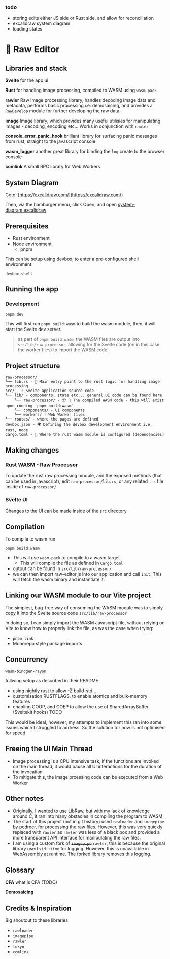 ### todo

- storing edits either JS side or Rust side, and allow for reconciliation
- excalidraw system diagram
- loading states

# 🚧 Raw Editor

## Libraries and stack

**Svelte** for the app ui

**Rust** for handling image processing, compiled to WASM using `wasm-pack`

**rawler** Raw image processing library, handles decoding image data and metadata, performs basic processing i.e. demosaicing, and provides a `RawDevelop` module for further developing the raw data.

**image** Image library, which provides many useful utilisies for manipulating images - decoding, encoding etc... Works in conjunction with `rawler`

**console_error_panic_hook** brilliant library for surfacing panic messages from rust, straight to the javascript console

**wasm_logger** another great library for binding the `log` create to the browser console

**comlink** A small RPC library for Web Workers

## System Diagram

Goto: [https://excalidraw.com/](https://excalidraw.com/)

Then, via the hamburger menu, click Open, and open [system-diagram.excalidraw](./system-diagram.excalidraw)

## Prerequisites

- Rust environment
- Node environment
  - pnpm

This can be setup using devbox, to enter a pre-configured shell environment:

```
devbox shell
```

## Running the app

### Development

```
pnpm dev
```

This will first run `pnpm build:wasm` to build the wasm module, then, it will start the Svelte dev server.

> as part of `pnpm build:wasm`, the WASM files are output into `src/lib/raw-processor`, allowing for the Svelte code (on in this case the worker files) to import the WASM code.

## Project structure

```
raw-processor/
└── lib.rs - 🦀 Main entry point to the rust logic for handling image processing
src/ - ⚡ Svelte application source code
└── lib/ - components, state etc... general UI code can be found here
    └── raw-processor/ - 📦 🦀 The compiled WASM code - this will exist upon running `pnpm build:wasm`
    └── components/ - UI components
    └── workers/ - Web Worker files
└── routes/ - where the pages are defined
devbox.json - 🌍 Defining the devbox development environment i.e. rust, node
Cargo.toml - 🦀 Where the rust wasm module is configured (dependencies)
```

## Making changes

### Rust WASM - Raw Processor

To update the rust raw processing module, and the exposed methods (that can be used in javascript), edit `raw-processor/lib.rs`, or any related `.rs` file inside of `raw-processor/`

### Svelte UI

Changes to the UI can be made inside of the `src` directory

## Compilation

To compile to wasm run

```
pnpm build:wasm
```

- This will use `wasm-pack` to compile to a wasm target
  - This will compile the file as defined in `Cargo.toml`
- output can be found in `src/lib/raw-processor/`
- we can then import raw-editor.js into our application and call `init`. This will fetch the wasm binary and instantiate it.

## Linking our WASM module to our Vite project

The simplest, bug-free way of consuming the WASM module was to simply copy it into the Svelte source code `src/lib/raw-processor`

In doing so, I can simply import the WASM Javascript file, without relying on Vite to know how to properly link the file, as was the case when trying:

- `pnpm link`
- Monorepo style package imports

## Concurrency

`wasm-bindgen-rayon`

follwing setup as described in their README

- using nightly rust to allow -Z build-std...
- customisation RUSTFLAGS, to enable atomics and bulk-memory features
- enabling COOP, and COEP to allow the use of SharedArrayBuffer (Sveltekit hooks) TODO

This would be ideal, however, my attempts to implement this ran into some issues which I struggled to address. So the solution for now is not optimised for speed.

## Freeing the UI Main Thread

- Image processing is a CPU intensive task, if the functions are invoked on the main thread, it would pause all UI interactions for the duration of the invocation.
- To mitigate this, the image prcessing code can be executed from a Web Worker

## Other notes

- Originally, I wanted to use LibRaw, but with my lack of knowledge around C, it ran into many obstacles in compiling the program to WASM
- The start of this project (not in git history) used `rawloader` and `imagepipe` by pedrocr, for processing the raw files. However, this was very quickly replaced with `rawler` as `rawler` was less of a black box and provided a more transparent API interface for manipulating the raw files.
- I am using a custom fork of ~~`imagepipe`~~ `rawler`, this is because the original library used `std::time` for logging. However, this is unavailable in WebAssembly at runtime. The forked library removes this logging.

## Glossary

**CFA**
what is CFA (TODO)

**Demosaicing**

## Credits & Inspiration

Big shoutout to these libraries

- `rawloader`
- `imagepipe`
- `rawler`
- `tokyo`
- `comlink`
